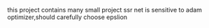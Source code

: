 this project contains many small project
ssr net is sensitive to adam optimizer,should carefully choose epslion

